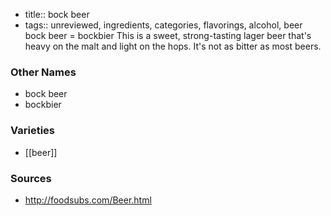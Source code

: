 - title:: bock beer
- tags:: unreviewed, ingredients, categories, flavorings, alcohol, beer
bock beer = bockbier This is a sweet, strong-tasting lager beer that's heavy on the malt and light on the hops. It's not as bitter as most beers.

### Other Names

* bock beer
* bockbier

### Varieties

* [[beer]]

### Sources
* http://foodsubs.com/Beer.html
